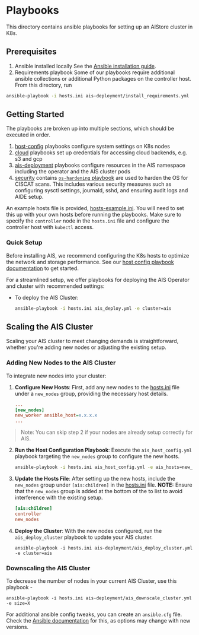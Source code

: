 # Playbooks

This directory contains ansible playbooks for setting up an AIStore cluster in K8s.

## Prerequisites

1. Ansible installed locally
  See the [Ansible installation guide](https://docs.ansible.com/ansible/latest/installation_guide/intro_installation.html).
2. Requirements playbook
  Some of our playbooks require additional ansible collections or additional Python packages on the controller host. From this directory, run
  ```bash
  ansible-playbook -i hosts.ini ais-deployment/install_requirements.yml
  ```

## Getting Started

The playbooks are broken up into multiple sections, which should be executed in order. 

1. [host-config](./host-config/README.md) playbooks configure system settings on K8s nodes
2. [cloud](./cloud/README.md) playbooks set up credentials for accessing cloud backends, e.g. s3 and gcp
3. [ais-deployment](./ais-deployment/README.md) playbooks configure resources in the AIS namespace including the operator and the AIS cluster pods
4. [security](./security/README.md) contains [`os-hardening` playbook](security/os_hardening.yaml) are used to harden the OS for CISCAT scans. This includes various security measures such as configuring sysctl settings, journald, sshd, and ensuring audit logs and AIDE setup.

An example hosts file is provided, [hosts-example.ini](./hosts-example.ini). You will need to set this up with your own hosts before running the playbooks.
Make sure to specify the `controller` node in the `hosts.ini` file and configure the controller host with `kubectl` access.

### Quick Setup

Before installing AIS, we recommend configuring the K8s hosts to optimize the network and storage performance. See our [host config playbook documentation](./host-config/README.md) to get started. 

For a streamlined setup, we offer playbooks for deploying the AIS Operator and cluster with recommended settings:

- To deploy the AIS Cluster:
  ```bash
  ansible-playbook -i hosts.ini ais_deploy.yml -e cluster=ais
  ```

## Scaling the AIS Cluster

Scaling your AIS cluster to meet changing demands is straightforward, whether you're adding new nodes or adjusting the existing setup.

### Adding New Nodes to the AIS Cluster

To integrate new nodes into your cluster:

1. **Configure New Hosts**: First, add any new nodes to the [hosts.ini](./hosts-example.ini) file under a `new_nodes` group, providing the necessary host details.
    ```ini
    ...
    [new_nodes]
    new_worker ansible_host=x.x.x.x
    ...
    ```

> Note: You can skip step 2 if your nodes are already setup correctly for AIS.

2. **Run the Host Configuration Playbook**: Execute the `ais_host_config.yml` playbook targeting the `new_nodes` group to configure the new hosts.
    ```bash
    ansible-playbook -i hosts.ini ais_host_config.yml -e ais_hosts=new_nodes
    ```

3. **Update the Hosts File**: After setting up the new hosts, include the `new_nodes` group under `[ais:children]` in the [hosts.ini](./hosts-example.ini) file. **NOTE:** Ensure that the `new_nodes` group is added at the bottom of the to list to avoid interference with the existing setup.
    ```ini
    [ais:children]
    controller
    new_nodes
    ```

4. **Deploy the Cluster**: With the new nodes configured, run the `ais_deploy_cluster` playbook to update your AIS cluster.
    ```console
    ansible-playbook -i hosts.ini ais-deployment/ais_deploy_cluster.yml -e cluster=ais
    ```

### Downscaling the AIS Cluster

To decrease the number of nodes in your current AIS Cluster, use this playbook -
  ```
  ansible-playbook -i hosts.ini ais-deployment/ais_downscale_cluster.yml -e size=X
  ```

For additional ansible config tweaks, you can create an `ansible.cfg` file. Check the [Ansible documentation](https://docs.ansible.com/ansible/latest/installation_guide/intro_configuration.html) for this, as options may change with new versions. 
